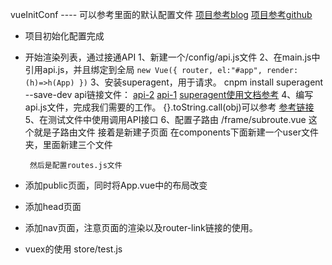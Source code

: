 vueInitConf  ---- 可以参考里面的默认配置文件
[项目参考blog](http://blog.csdn.net/fungleo/article/details/53171614) 
[项目参考github](https://github.com/fengcms/vuedemo)

 - 项目初始化配置完成
 - 开始渲染列表，通过接通API
    1、新建一个/config/api.js文件
    2、在main.js中引用api.js，并且绑定到全局
        `new Vue({
        	router,
        	el:"#app",
        	render:(h)=>h(App)
        })`
    3、安装superagent，用于请求。 cnpm install superagent --save-dev
    api链接文件：
     [api-2](https://cnodejs.org/api/v1/topics)
     [api-1](https://cnodejs.org/api)
     [superagent使用文档参考](https://cnodejs.org/topic/5378720ed6e2d16149fa16bd)
    4、编写api.js文件，完成我们需要的工作。
    	{}.toString.call(obj)可以参考 [参考链接](https://www.talkingcoder.com/article/6333557442705696719)
    5、在测试文件中使用调用API接口
    6、配置子路由
    	/frame/subroute.vue  这个就是子路由文件
    	接着是新建子页面
    	在components下面新建一个user文件夹，里面新建三个文件

    	然后是配置routes.js文件
		
 

 - 添加public页面，同时将App.vue中的布局改变
 - 添加head页面
 - 添加nav页面，注意页面的渲染以及router-link链接的使用。
 - vuex的使用  store/test.js

